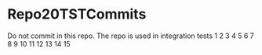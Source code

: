 # Repo20TSTCommits
Do not commit in this repo. The repo is used in integration tests
1
2
3
4
5
6
7
8
9
10
11
12
13
14
15
